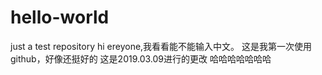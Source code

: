 # hello-world
just a test repository
hi ereyone,我看看能不能输入中文。
这是我第一次使用github，好像还挺好的
这是2019.03.09进行的更改
哈哈哈哈哈哈哈
